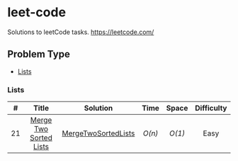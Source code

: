 # leet-code
Solutions to leetCode tasks. https://leetcode.com/

## Problem Type
* [Lists](https://github.com/smajsterek/leet-code#lists)

### Lists

| # | Title           |  Solution       |  Time           | Space           | Difficulty    |
|:-----:|:----------------:|:---------------:|:---------------:|:---------------:|:-------------:|
|21     | [Merge Two Sorted Lists](https://leetcode.com/problems/merge-two-sorted-lists/) | [MergeTwoSortedLists](./src/main/java/leetcode/MergeTwoSortedLists.java) | _O(n)_       | _O(1)_          | Easy         |

